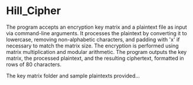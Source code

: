 # Hill_Cipher

The program accepts an encryption key matrix and a plaintext file as input via command-line arguments. It processes the plaintext by converting it to lowercase, removing non-alphabetic characters, and padding with 'x' if necessary to match the matrix size. The encryption is performed using matrix multiplication and modular arithmetic. The program outputs the key matrix, the processed plaintext, and the resulting ciphertext, formatted in rows of 80 characters.

The key matrix folder and sample plaintexts provided...
